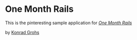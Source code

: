 # One Month Rails

This is the pinteresting sample application for
[*One Month Rails*](http://onemonthrails.com)

by [Konrad Grohs]()